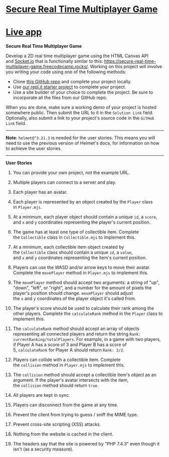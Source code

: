 # [Secure Real Time Multiplayer Game](https://www.freecodecamp.org/learn/information-security/information-security-projects/secure-real-time-multiplayer-game)

# [Live app](https://fcc-secure-real-time-multiplayer-game.chrishendrix.repl.co/)

**Secure Real Time Multiplayer Game**

Develop a 2D real time multiplayer game using the HTML Canvas API and [Socket.io](https://socket.io/) that is functionally similar to this: <https://secure-real-time-multiplayer-game.freecodecamp.rocks/>. Working on this project will involve you writing your code using one of the following methods:

-   Clone [this GitHub repo](https://github.com/freeCodeCamp/boilerplate-project-secure-real-time-multiplayer-game/) and complete your project locally.
-   Use [our repl.it starter project](https://repl.it/github/freeCodeCamp/boilerplate-project-secure-real-time-multiplayer-game) to complete your project.
-   Use a site builder of your choice to complete the project. Be sure to incorporate all the files from our GitHub repo.

When you are done, make sure a working demo of your project is hosted somewhere public. Then submit the URL to it in the `Solution Link` field. Optionally, also submit a link to your project's source code in the `GitHub Link` field.

* * * * *

**Note**: `helmet@^3.21.3` is needed for the user stories. This means you will need to use the previous version of Helmet's docs, for information on how to achieve the user stories.

* * * * *
**User Stories**

1.   You can provide your own project, not the example URL.

1.   Multiple players can connect to a server and play.

1.   Each player has an avatar.

1.   Each player is represented by an object created by the `Player` class in `Player.mjs`.

1.    At a minimum, each player object should contain a unique `id`, a `score`, and `x` and `y` coordinates representing the player's current position.

1.   The game has at least one type of collectible item. Complete the `Collectible` class in `Collectible.mjs` to implement this.

1.    At a minimum, each collectible item object created by the `Collectible` class should contain a unique `id`, a `value`, and `x` and `y` coordinates representing the item's current position.

1.   Players can use the WASD and/or arrow keys to move their avatar. Complete the `movePlayer` method in `Player.mjs` to implement this.

1.   The `movePlayer` method should accept two arguments: a string of "up", "down", "left", or "right", and a number for the amount of pixels the player's position should change. `movePlayer` should adjust the `x` and `y` coordinates of the player object it's called from.

1.   The player's score should be used to calculate their rank among the other players. Complete the `calculateRank` method in the `Player` class to implement this.

1.   The `calculateRank` method should accept an array of objects representing all connected players and return the string `Rank: currentRanking/totalPlayers`. For example, in a game with two players, if Player A has a score of 3 and Player B has a score of 5, `calculateRank` for Player A should return `Rank: 2/2`.

1.   Players can collide with a collectible item. Complete the `collision` method in `Player.mjs` to implement this.

1.   The `collision` method should accept a collectible item's object as an argument. If the player's avatar intersects with the item, the `collision` method should return `true`.

1.   All players are kept in sync.

1.   Players can disconnect from the game at any time.

1.   Prevent the client from trying to guess / sniff the MIME type.

1.   Prevent cross-site scripting (XSS) attacks.

1.   Nothing from the website is cached in the client.

1.   The headers say that the site is powered by "PHP 7.4.3" even though it isn't (as a security measure).
